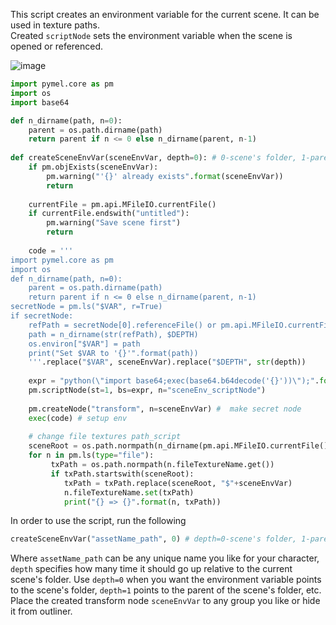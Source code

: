 This script creates an environment variable for the current scene. It can be used in texture paths.<br>
Created `scriptNode` sets the environment variable when the scene is opened or referenced.

![image](https://github.com/azagoruyko/mayaSceneEnvVar/assets/9614751/6bbd7786-a437-4583-9c86-467da324a3bb)

```python
import pymel.core as pm
import os
import base64

def n_dirname(path, n=0):
    parent = os.path.dirname(path)
    return parent if n <= 0 else n_dirname(parent, n-1)
    
def createSceneEnvVar(sceneEnvVar, depth=0): # 0-scene's folder, 1-parent folder, etc
    if pm.objExists(sceneEnvVar):
        pm.warning("'{}' already exists".format(sceneEnvVar))
        return
    
    currentFile = pm.api.MFileIO.currentFile()
    if currentFile.endswith("untitled"):
        pm.warning("Save scene first")        
        return
        
    code = '''
import pymel.core as pm
import os
def n_dirname(path, n=0):
    parent = os.path.dirname(path)
    return parent if n <= 0 else n_dirname(parent, n-1)
secretNode = pm.ls("$VAR", r=True)
if secretNode:
    refPath = secretNode[0].referenceFile() or pm.api.MFileIO.currentFile()
    path = n_dirname(str(refPath), $DEPTH)
    os.environ["$VAR"] = path
    print("Set $VAR to '{}'".format(path))
    '''.replace("$VAR", sceneEnvVar).replace("$DEPTH", str(depth))
        
    expr = "python(\"import base64;exec(base64.b64decode('{}'))\");".format(base64.b64encode(code))
    pm.scriptNode(st=1, bs=expr, n="sceneEnv_scriptNode")
        
    pm.createNode("transform", n=sceneEnvVar) #  make secret node
    exec(code) # setup env
        
    # change file textures path_script
    sceneRoot = os.path.normpath(n_dirname(pm.api.MFileIO.currentFile(), depth))
    for n in pm.ls(type="file"):
         txPath = os.path.normpath(n.fileTextureName.get())
         if txPath.startswith(sceneRoot):
            txPath = txPath.replace(sceneRoot, "$"+sceneEnvVar)
            n.fileTextureName.set(txPath)
            print("{} => {}".format(n, txPath))
```

In order to use the script, run the following
```python
createSceneEnvVar("assetName_path", 0) # depth=0-scene's folder, 1-parent folder, etc
```
Where `assetName_path` can be any unique name you like for your character, `depth` specifies how many time it should go up relative to the current scene's folder.
Use `depth=0` when you want the environment variable points to the scene's folder, `depth=1` points to the parent of the scene's folder, etc.
Place the created transform node `sceneEnvVar` to any group you like or hide it from outliner.

